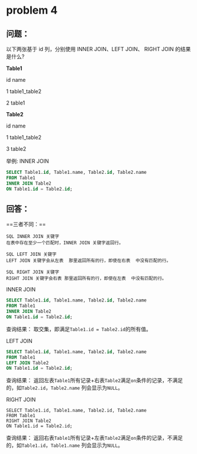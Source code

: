 # problem 4

## 问题：

以下两张基于 id 列，分别使用 INNER JOIN、LEFT JOIN、 RIGHT JOIN 的结果是什么?

**Table1**

id name

1 table1_table2

2 table1

**Table2**

id name

1 table1_table2

3 table2

举例: INNER JOIN

```sql
SELECT Table1.id, Table1.name, Table2.id, Table2.name
FROM Table1
INNER JOIN Table2
ON Table1.id = Table2.id;

```





## 回答：

==三者不同：==

```
SQL INNER JOIN 关键字
在表中存在至少一个匹配时，INNER JOIN 关键字返回行。

SQL LEFT JOIN 关键字
LEFT JOIN 关键字会从左表  那里返回所有的行，即使在右表  中没有匹配的行。

SQL RIGHT JOIN 关键字
RIGHT JOIN 关键字会右表 那里返回所有的行，即使在左表  中没有匹配的行。
```



 INNER JOIN

```sql
SELECT Table1.id, Table1.name, Table2.id, Table2.name
FROM Table1
INNER JOIN Table2
ON Table1.id = Table2.id;
```

查询结果：
取交集，即满足`Table1.id = Table2.id`的所有值。



LEFT JOIN

```sql
SELECT Table1.id, Table1.name, Table2.id, Table2.name
FROM Table1
LEFT JOIN Table2
ON Table1.id = Table2.id;
```

查询结果：
返回左表`Table1`所有记录+右表`Table2`满足`on`条件的记录，不满足的，如`Table2.id`，`Table2.name` 列会显示为`NULL`。



RIGHT JOIN

```
SELECT Table1.id, Table1.name, Table2.id, Table2.name
FROM Table1
RIGHT JOIN Table2
ON Table1.id = Table2.id;
```

查询结果：
返回右表`Table1`所有记录+左表`Table2`满足`on`条件的记录，不满足的，如`Table1.id`，`Table1.name` 列会显示为`NULL`。

